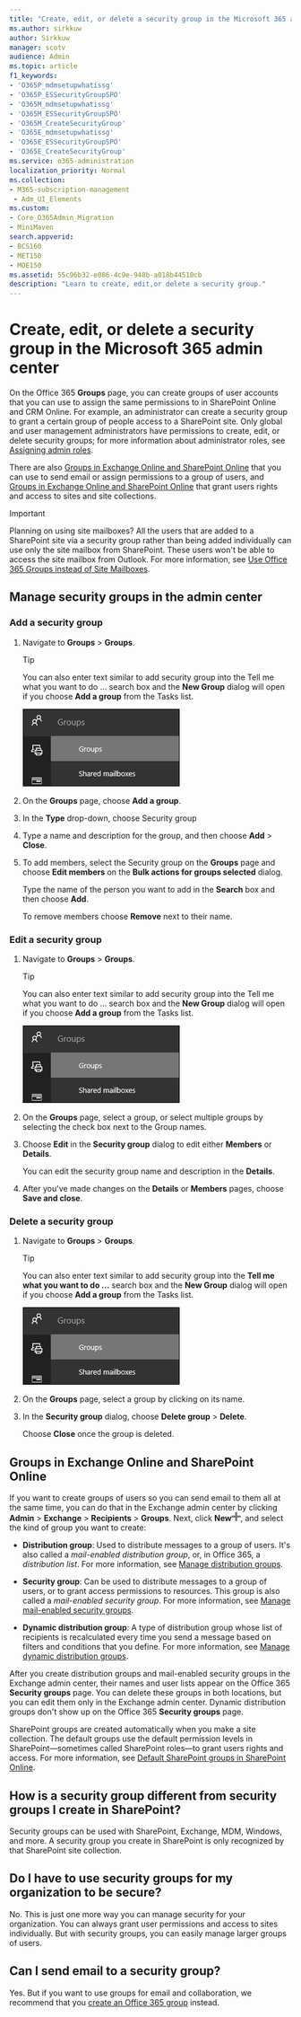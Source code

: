 ```yaml
---
title: "Create, edit, or delete a security group in the Microsoft 365 admin center"
ms.author: sirkkuw
author: Sirkkuw
manager: scotv
audience: Admin
ms.topic: article
f1_keywords:
- 'O365P_mdmsetupwhatissg'
- 'O365P_ESSecurityGroupSPO'
- 'O365M_mdmsetupwhatissg'
- 'O365M_ESSecurityGroupSPO'
- 'O365M_CreateSecurityGroup'
- 'O365E_mdmsetupwhatissg'
- 'O365E_ESSecurityGroupSPO'
- 'O365E_CreateSecurityGroup'
ms.service: o365-administration
localization_priority: Normal
ms.collection: 
- M365-subscription-management 
 - Adm_UI_Elements
ms.custom:
- Core_O365Admin_Migration
- MiniMaven
search.appverid:
- BCS160
- MET150
- MOE150
ms.assetid: 55c96b32-e086-4c9e-948b-a018b44510cb
description: "Learn to create, edit,or delete a security group."
---
```


# Create, edit, or delete a security group in the Microsoft 365 admin center

On the Office 365 **Groups** page, you can create groups of user accounts that you can use to assign the same permissions to in SharePoint Online and CRM Online. For example, an administrator can create a security group to grant a certain group of people access to a SharePoint site. Only global and user management administrators have permissions to create, edit, or delete security groups; for more information about administrator roles, see [Assigning admin roles](../add-users/assign-admin-roles.md). 
  
There are also [Groups in Exchange Online and SharePoint Online](#groups-in-exchange-online-and-sharepoint-online) that you can use to send email or assign permissions to a group of users, and [Groups in Exchange Online and SharePoint Online](#groups-in-exchange-online-and-sharepoint-online) that grant users rights and access to sites and site collections. 
  
> [!IMPORTANT]
>  Planning on using site mailboxes? All the users that are added to a SharePoint site via a security group rather than being added individually can use only the site mailbox from SharePoint. These users won't be able to access the site mailbox from Outlook. For more information, see [Use Office 365 Groups instead of Site Mailboxes](https://support.office.com/article/737d6b1f-67cc-41fe-8db8-f2d09dd1673b.aspx). 
  
## Manage security groups in the admin center

### Add a security group

1. Navigate to **Groups** \> **Groups**.
    
    > [!TIP]
    > You can also enter text similar to add security group into the Tell me what you want to do ... search box and the **New Group** dialog will open if you choose **Add a group** from the Tasks list. 
  
    ![In the admin center preview choose Groups and then Groups](../media/bb083666-22f7-41c1-b9d8-2b4a878118c4.png)
  
2. On the **Groups** page, choose **Add a group**.
    
3. In the **Type** drop-down, choose Security group 
    
4. Type a name and description for the group, and then choose **Add** \> **Close**. 
    
5. To add members, select the Security group on the **Groups** page and choose **Edit members** on the **Bulk actions for groups selected** dialog. 
    
    Type the name of the person you want to add in the **Search** box and then choose **Add**.
    
    To remove members choose **Remove** next to their name. 
    
### Edit a security group

1. Navigate to **Groups** \> **Groups**.
    
    > [!TIP]
    > You can also enter text similar to add security group into the Tell me what you want to do ... search box and the **New Group** dialog will open if you choose **Add a group** from the Tasks list. 
  
    ![In the admin center choose Groups](../media/bb083666-22f7-41c1-b9d8-2b4a878118c4.png)
  
2. On the **Groups** page, select a group, or select multiple groups by selecting the check box next to the Group names. 
    
3. Choose **Edit** in the **Security group** dialog to edit either **Members** or **Details**.
    
    You can edit the security group name and description in the **Details**.
    
4. After you've made changes on the **Details** or **Members** pages, choose **Save and close**.
    
### Delete a security group

1. Navigate to **Groups** \> **Groups**.
    
    > [!TIP]
    > You can also enter text similar to add security group into the **Tell me what you want to do ...** search box and the **New Group** dialog will open if you choose **Add a group** from the Tasks list. 
  
    ![In the admin center choose Groups](../media/bb083666-22f7-41c1-b9d8-2b4a878118c4.png)
  
2. On the **Groups** page, select a group by clicking on its name. 
    
3. In the **Security group** dialog, choose **Delete group** \> **Delete**.
    
    Choose **Close** once the group is deleted. 
    
## Groups in Exchange Online and SharePoint Online

If you want to create groups of users so you can send email to them all at the same time, you can do that in the Exchange admin center by clicking **Admin** \> **Exchange** \> **Recipients** \> **Groups**. Next, click **New**![Add](../media/328ffb57-5f31-430a-b653-4a6b8e76d338.png), and select the kind of group you want to create: 
  
- **Distribution group**: Used to distribute messages to a group of users. It's also called a  *mail-enabled distribution group*, or, in Office 365, a  *distribution list*. For more information, see [Manage distribution groups](https://technet.microsoft.com/library/bb124513.aspx).
    
- **Security group**: Can be used to distribute messages to a group of users, or to grant access permissions to resources. This group is also called a *mail-enabled security group*. For more information, see [Manage mail-enabled security groups](https://technet.microsoft.com/library/bb123521.aspx).
    
- **Dynamic distribution group**: A type of distribution group whose list of recipients is recalculated every time you send a message based on filters and conditions that you define. For more information, see [Manage dynamic distribution groups](https://technet.microsoft.com/library/bb123722.aspx).
    
After you create distribution groups and mail-enabled security groups in the Exchange admin center, their names and user lists appear on the Office 365 **Security groups** page. You can delete these groups in both locations, but you can edit them only in the Exchange admin center. Dynamic distribution groups don't show up on the Office 365 **Security groups** page. 
  
 SharePoint groups are created automatically when you make a site collection. The default groups use the default permission levels in SharePoint—sometimes called SharePoint roles—to grant users rights and access. For more information, see [Default SharePoint groups in SharePoint Online](https://support.office.com/article/13bb2b6b-dd8c-447e-b71b-0e4bb9efe1d3.aspx).
  
## How is a security group different from security groups I create in SharePoint?

Security groups can be used with SharePoint, Exchange, MDM, Windows, and more. A security group you create in SharePoint is only recognized by that SharePoint site collection.
  
## Do I have to use security groups for my organization to be secure?

No. This is just one more way you can manage security for your organization. You can always grant user permissions and access to sites individually. But with security groups, you can easily manage larger groups of users.
  
## Can I send email to a security group?

Yes. But if you want to use groups for email and collaboration, we recommend that you [create an Office 365 group](../create-groups/create-groups.md) instead. 
  